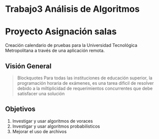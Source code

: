 # Trabajo3 Análisis de Algoritmos
# Proyecto Asignación salas

Creación calendario de pruebas para la Universidad Tecnológica Metropolitana a través de una aplicación remota.

## Visión General

>Blockquotes Para todas las instituciones de educación superior, la programación horaria de exámenes, es una tarea dificil de resolver debido a la miltiplicidad de requerimientos concurrentes que debe satisfacer una solución

## Objetivos

1. Investigar y usar algoritmos de voraces
2. Investigar y usar algoritmos probabilísticos
3. Mejorar el uso de archivos


